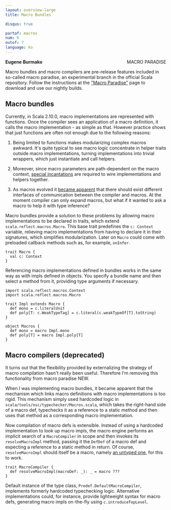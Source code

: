 ```yaml
---
layout: overview-large
title: Macro Bundles

disqus: true

partof: macros
num: 6
outof: 7
language: ko
---
```

<span class="label important" style="float: right;">MACRO PARADISE</span>

**Eugene Burmako**

Macro bundles and macro compilers are pre-release features included in so-called macro paradise, an experimental branch in the official Scala repository. Follow the instructions at the ["Macro Paradise"](/overviews/macros/paradise.html) page to download and use our nightly builds.

## Macro bundles

Currently, in Scala 2.10.0, macro implementations are represented with functions. Once the compiler sees an application of a macro definition,
it calls the macro implementation - as simple as that. However practice shows that just functions are often not enough due to the
following reasons:

1. Being limited to functions makes modularizing complex macros awkward. It's quite typical to see macro logic concentrate in helper
traits outside macro implementations, turning implementations into trivial wrappers, which just instantiate and call helpers.

2. Moreover, since macro parameters are path-dependent on the macro context, [special incantations](/overviews/macros/overview.html#writing_bigger_macros) are required to wire implementations and helpers together.

3. As macros evolved it [became apparent](https://twitter.com/milessabin/status/281379835773857792) that there should exist different
interfaces of communication between the compiler and macros. At the moment compiler can only expand macros, but what if it wanted to
ask a macro to help it with type inference?

Macro bundles provide a solution to these problems by allowing macro implementations to be declared in traits, which extend
`scala.reflect.macros.Macro`. This base trait predefines the `c: Context` variable, relieving macro implementations from having
to declare it in their signatures, which simplifies modularization. Later on `Macro` could come with preloaded callback methods
such as, for example, `onInfer`.

    trait Macro {
      val c: Context
    }

Referencing macro implementations defined in bundles works in the same way as with impls defined in objects. You specify a bundle name
and then select a method from it, providing type arguments if necessary.

    import scala.reflect.macros.Context
    import scala.reflect.macros.Macro

    trait Impl extends Macro {
      def mono = c.literalUnit
      def poly[T: c.WeakTypeTag] = c.literal(c.weakTypeOf[T].toString)
    }

    object Macros {
      def mono = macro Impl.mono
      def poly[T] = macro Impl.poly[T]
    }

## Macro compilers (deprecated)

It turns out that the flexibility provided by externalizing the strategy of macro compilation hasn't really been useful.
Therefore I'm removing this functionality from macro paradise <span class="label success">NEW</span>.

When I was implementing macro bundles, it became apparent that the mechanism which links macro definitions with macro implementations
is too rigid. This mechanism simply used hardcoded logic in `scala/tools/nsc/typechecker/Macros.scala`, which takes the right-hand side
of a macro def, typechecks it as a reference to a static method and then uses that method as a corresponding macro implementation.

Now compilation of macro defs is extensible. Instead of using a hardcoded implementation to look up macro impls,
the macro engine performs an implicit search of a `MacroCompiler` in scope and then invokes its `resolveMacroImpl` method,
passing it the `DefDef` of a macro def and expecting a reference to a static method in return. Of course, `resolveMacroImpl`
should itself be a macro, namely [an untyped one](/overviews/macros/untypedmacros.html), for this to work.

    trait MacroCompiler {
      def resolveMacroImpl(macroDef: _): _ = macro ???
    }

Default instance of the type class, `Predef.DefaultMacroCompiler`, implements formerly hardcoded typechecking logic.
Alternative implementations could, for instance, provide lightweight syntax for macro defs, generating macro impls
on-the-fly using `c.introduceTopLevel`.
